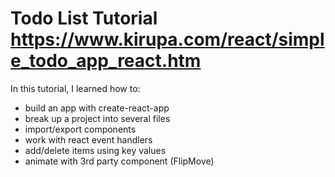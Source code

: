 # Todo List Tutorial https://www.kirupa.com/react/simple_todo_app_react.htm

In this tutorial, I learned how to:
 - build an app with create-react-app
 - break up a project into several files
 - import/export components
 - work with react event handlers
 - add/delete items using key values
 - animate with 3rd party component (FlipMove)
